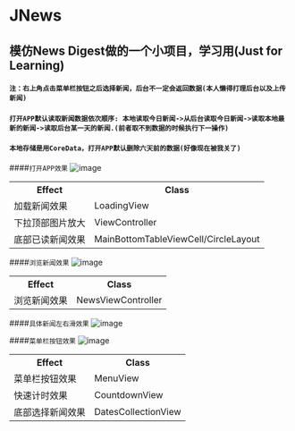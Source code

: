 # JNews
## 模仿News Digest做的一个小项目，学习用(Just for Learning)

#### `注：右上角点击菜单栏按钮之后选择新闻，后台不一定会返回数据(本人懒得打理后台以及上传新闻)`
#### `打开APP默认读取新闻数据依次顺序: 本地读取今日新闻->从后台读取今日新闻->读取本地最新的新闻->读取后台某一天的新闻.(前者取不到数据的时候执行下一操作)`
#### `本地存储是用CoreData，打开APP默认删除六天前的数据(好像现在被我关了)`


####`打开APP效果`
![image](https://github.com/programmerC/JNews/raw/master/Gif/1.gif)
<table>
<tr>
  <th>Effect</th>
  <th>Class</th>
</tr>
<tr>
  <td>加载新闻效果</td>
  <td>LoadingView</td>
</tr>
<tr>
  <td>下拉顶部图片放大</td>
  <td>ViewController</td>
</tr>
<tr>
  <td>底部已读新闻效果</td>
  <td>MainBottomTableViewCell/CircleLayout</td>
</tr>
</table>

####`浏览新闻效果`
![image](https://github.com/programmerC/JNews/raw/master/Gif/3.gif)
<table>
<tr>
  <th>Effect</th>
  <th>Class</th>
</tr>
<tr>
  <td>浏览新闻效果</td>
  <td>NewsViewController</td>
</tr>
</table>

####`具体新闻左右滑效果`
![image](https://github.com/programmerC/JNews/raw/master/Gif/2.gif)

####`菜单栏按钮效果`
![image](https://github.com/programmerC/JNews/raw/master/Gif/4.gif)
<table>
<tr>
  <th>Effect</th>
  <th>Class</th>
</tr>
<tr>
  <td>菜单栏按钮效果</td>
  <td>MenuView</td>
</tr>
<tr>
  <td>快速计时效果</td>
  <td>CountdownView</td>
</tr>
<tr>
  <td>底部选择新闻效果</td>
  <td>DatesCollectionView</td>
</tr>
</table>
